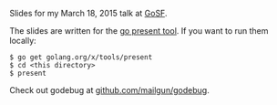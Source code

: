 Slides for my March 18, 2015 talk at [GoSF](http://www.meetup.com/golangsf/events/218203852/).

The slides are written for the [go present tool](https://godoc.org/golang.org/x/tools/present). If you want to run them locally:

    $ go get golang.org/x/tools/present
    $ cd <this directory>
    $ present

Check out godebug at [github.com/mailgun/godebug](https://github.com/mailgun/godebug).

